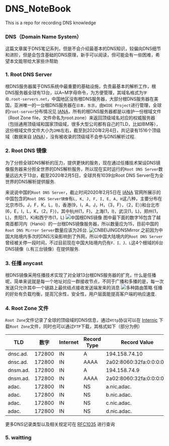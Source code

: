 # DNS_NoteBook
This is a repo for recording DNS knowledge



### DNS（Domain Name System）
这篇文章属于DNS笔记系列，但是不会介绍最基本的DNS知识，较偏向DNS细节和进阶，但是会包含基础的DNS原理，新手可以阅读，但可能会有一些困难，希望本文能带给大家些许帮助

### 1. Root DNS Server  
根DNS服务器属于DNS系统中最重要的基础设施，负责最基本的解析工作，根DNS服务器全球有13台，以A~M字母命令，为方便管理，其域名格式为```字母.root-servers.net```，中国地区没有根DNS服务器，大部分根DNS服务器在美国，亚洲唯一的一台根DNS服务器在```日本，东京```，由```WIDE Project```进行管理，全球的```root-server```分布情况见 [IANA](https://root-servers.org/)，所有的根DNS服务器都是以维护一份根域文件（Root Zone file，文件命名为root.zone）来返回顶级域名对应的权威服务器（包括通用顶级域和国家顶级域，很多大型公司都有自己的TLD，比如IBM等），这份根域文件文件大小为```2MB```左右，截至到2020年2月4日，共记录有1516个顶级域（数据来自 [IANA](https://data.iana.org/TLD/tlds-alpha-by-domain.txt)），没有被收录的顶级域不会参与DNS解析过程. 

### 2. Root DNS 镜像
为了分担全球DNS解析的压力，提供更快的服务，现在通过任播技术架设DNS镜像服务器来分担全世界的DNS解析服务，所以现在实时运行的```Root DNS Server```数量远远大于13台，截至2020年2月5日，全球共有1039台Root DNS Server在为全世界的DNS解析提供服务.  

来说说中国的```Root DNS Server```，截止时间2020年2月5日在 [IANA](https://root-servers.org/) 官网所展示的中国包含的```Root DNS Server镜像```有```L, K, J, F, I, E, A, H```这八种，主要分布在北京市(5，J，F，K，L，I)，香港(9，I，A，J，H，（3，F），（2，E）)和台北市(6，E，I，L，K，（2，F）)，其中杭州(1，F)，上海(1，I)，武汉(1，L)，郑州(1，L)，贵阳(1，K)和西宁市(1，L)
![中国根DNS镜像](https://img-blog.csdnimg.cn/20200206145811769.png?x-oss-process=image/watermark,type_ZmFuZ3poZW5naGVpdGk,shadow_10,text_aHR0cHM6Ly9ibG9nLmNzZG4ubmV0L1dVX0RFTkc5NDk1,size_16,color_FFFFFF,t_70)
图中最下面的数字16包含了越南首都河内（Hanoi）的一台根DNS镜像服务器，所以数量应为15，目前中国的 ```Root DNS Mirror Server```数量应该为26台.
![CNBEIJINGDNSMirror](https://img-blog.csdnimg.cn/20200206151647694.png?x-oss-process=image/watermark,type_ZmFuZ3poZW5naGVpdGk,shadow_10,text_aHR0cHM6Ly9ibG9nLmNzZG4ubmV0L1dVX0RFTkc5NDk1,size_16,color_FFFFFF,t_70)
之前因为中国大陆境内多次的DNS污染影响到了外网，所以中国大陆境内的```Root DNS Server```曾经被关停一段时间，不过目前现在中国大陆境内仍有```F、I、J、L```这4个根域的6台DNS镜像（```L```有三台镜像）在提供服务. 

### 3. 任播 anycast
根DNS镜像采用任播技术实现了对全球13台根DNS服务器的扩充，什么是任播呢，简单来说就是每一个地址对应一群接收节点，不同于广播和多播的是，每一次发送只允许其中一个链路上最优结点接收发送端发来的消息
![多种路由策略](https://img-blog.csdnimg.cn/20200206153713503.png?x-oss-process=image/watermark,type_ZmFuZ3poZW5naGVpdGk,shadow_10,text_aHR0cHM6Ly9ibG9nLmNzZG4ubmV0L1dVX0RFTkc5NDk1,size_16,color_FFFFFF,t_70)
任播的好处有负载均衡，提高冗余性，安全性，用户层面能提高客户端的响应速度.  

### 4. Root Zone 文件
```Root Zone```文件记录了全球的顶级域的DNS信息，通过```Http```协议可以在 [Internic](http://www.internic.net/domain/root.zone) 下载```Root Zone```文件，同时也可以通过```FTP```下载，其格式如下（部分为例） 

TLD  |  数字 |   Internet|  Record Type | Record Value
---|---|---|---|---
dnsc.ad.	|	172800 |  IN  |   A        |  194.158.74.10
dnsc.ad.   |  172800 |   IN  |  AAAA |  2a02:8060:32fa:0:0:0:0:b
dnsm.ad.  |	172800 | 	IN  |  A         |  194.158.74.9
dnsm.ad.  |	172800 |	IN  |	AAAA   |   2a02:8060:32fa:0:0:0:0:a
adac.        |	172800 |	IN  |	NS       |	a.nic.adac.
adac.        |	172800 |	IN  |	NS       |	b.nic.adac.
adac.        |	172800 |	IN  |	NS       |	c.nic.adac.
adac.        |	172800 |	IN  |	NS       |	d.nic.adac.

更多DNS记录类型以及相关规定可在 [RFC1035](https://tools.ietf.org/html/rfc1035) 进行查询

### 5. waitting
